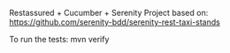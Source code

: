 Restassured + Cucumber + Serenity
Project based on:
https://github.com/serenity-bdd/serenity-rest-taxi-stands

To run the tests: mvn verify